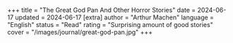 +++
   title = "The Great God Pan And Other Horror Stories"
   date = 2024-06-17
   updated = 2024-06-17
   [extra]
   author = "Arthur Machen"
   language = "English"
   status = "Read"
   rating = "Surprising amount of good stories"
   cover = "/images/journal/great-god-pan.jpg"
+++